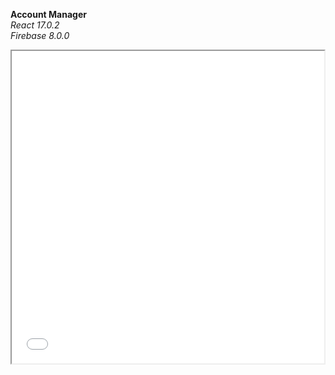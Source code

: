 **Account Manager**
<br/>
*React 17.0.2*
<br/>
*Firebase 8.0.0* 
<br/>
<iframe src='../../account/index.html' width='500' height='500'><br/>